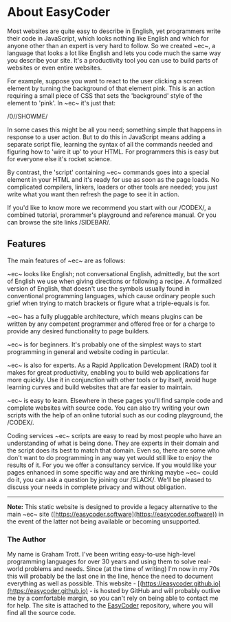 # About EasyCoder #
Most websites are quite easy to describe in English, yet programmers write their code in JavaScript, which looks nothing like English and which for anyone other than an expert is very hard to follow. So we created ~ec~, a language that looks a lot like English and lets you code much the same way you describe your site. It's a productivity tool you can use to build parts of websites or even entire websites.

For example, suppose you want to react to the user clicking a screen element by turning the background of that element pink. This is an action requiring a small piece of CSS that sets the 'background' style of the element to 'pink'. In ~ec~ it's just that:

/0//SHOWME/

In some cases this might be all you need; something simple that happens in response to a user action. But to do this in JavaScript means adding a separate script file, learning the syntax of all the commands needed and figuring how to 'wire it up' to your HTML. For programmers this is easy but for everyone else it's rocket science.

By contrast, the 'script' containing ~ec~ commands goes into a special element in your HTML and it's ready for use as soon as the page loads. No complicated compilers, linkers, loaders or other tools are needed; you just write what you want then refresh the page to see it in action.

If you'd like to know more we recommend you start with our /CODEX/, a combined tutorial, prorammer's playground and reference manual. Or you can browse the site links /SIDEBAR/.

## Features ##
The main features of ~ec~ are as follows:

~ec~ looks like English; not conversational English, admittedly, but the sort of English we use when giving directions or following a recipe. A formalized version of English, that doesn't use the symbols usually found in conventional programming languages, which cause ordinary people such grief when trying to match brackets or figure what a triple-equals is for.

~ec~ has a fully pluggable architecture, which means plugins can be written by any competent programmer and offered free or for a charge to provide any desired functionality to page builders.

~ec~ is for beginners. It's probably one of the simplest ways to start programming in general and website coding in particular.

~ec~ is also for experts. As a Rapid Application Development (RAD) tool it makes for great productivity, enabling you to build web applications far more quickly. Use it in conjunction with other tools or by itself, avoid huge learning curves and build websites that are far easier to maintain.

~ec~ is easy to learn. Elsewhere in these pages you'll find sample code and complete websites with source code. You can also try writing your own scripts with the help of an online tutorial such as our coding playground, the /CODEX/.

Coding services
~ec~ scripts are easy to read by most people who have an understanding of what is being done. They are experts in their domain and the script does its best to match that domain. Even so, there are some who don't want to do programming in any way yet would still like to enjoy the results of it. For you we offer a consultancy service. If you would like your pages enhanced in some specific way and are thinking maybe ~ec~ could do it, you can ask a question by joining our /SLACK/. We'll be pleased to discuss your needs in complete privacy and without obligation.

---
**Note:** This static website is designed to provide a legacy alternative to the main ~ec~ site ([https://easycoder.software](https://easycoder.software)) in the event of the latter not being available or becoming unsupported.

### The Author ###
My name is Graham Trott. I've been writing easy-to-use high-level programming languages for over 30 years and using them to solve real-world problems and needs. Since (at the time of writing) I'm now in my 70s this will probably be the last one in the line, hence the need to document everything as well as possible. This website - [(https://easycoder.github.io](https://easycoder.github.io) - is hosted by GitHub and will probably outlive me by a comfortable margin, so you can't rely on being able to contact me for help. The site is attached to the [EasyCoder](https://github.com/easycoder) repository, where you will find all the source code.
